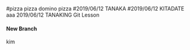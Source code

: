 
#pizza pizza domino pizza
#2019/06/12 TANAKA
#2019/06/12 KITADATE
aaa
2019/06/12 TANAKING Git Lesson
#### New Branch 
kim